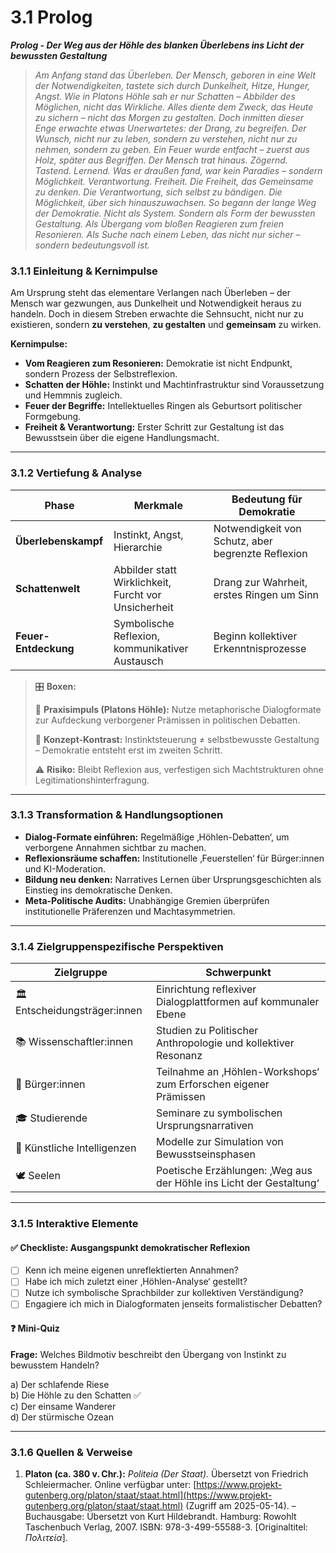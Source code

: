 # 3.1 Prolog

_**Prolog - Der Weg aus der Höhle des blanken Überlebens ins Licht der bewussten Gestaltung**_

> _Am Anfang stand das Überleben. Der Mensch, geboren in eine Welt der Notwendigkeiten, tastete sich durch Dunkelheit, Hitze, Hunger, Angst. Wie in Platons Höhle sah er nur Schatten – Abbilder des Möglichen, nicht das Wirkliche. Alles diente dem Zweck, das Heute zu sichern – nicht das Morgen zu gestalten._> &#x20;_Doch inmitten dieser Enge erwachte etwas Unerwartetes: der Drang, zu begreifen. Der Wunsch, nicht nur zu leben, sondern zu verstehen, nicht nur zu nehmen, sondern zu geben._> &#x20;_Ein Feuer wurde entfacht – zuerst aus Holz, später aus Begriffen._> &#x20;_Der Mensch trat hinaus._> _Zögernd. Tastend. Lernend._> &#x20;_Was er draußen fand, war kein Paradies – sondern Möglichkeit. Verantwortung. Freiheit._> &#x20;_Die Freiheit, das Gemeinsame zu denken._> &#x20;_Die Verantwortung, sich selbst zu bändigen._> &#x20;_Die Möglichkeit, über sich hinauszuwachsen._> &#x20;_So begann der lange Weg der Demokratie._> &#x20;_Nicht als System._> _Sondern als Form der bewussten Gestaltung._> &#x20;_Als Übergang vom bloßen Reagieren zum freien Resonieren._> &#x20;_Als Suche nach einem Leben, das nicht nur sicher –_> &#x20;_sondern bedeutungsvoll ist._

### 3.1.1 Einleitung & Kernimpulse

Am Ursprung steht das elementare Verlangen nach Überleben – der Mensch war gezwungen, aus Dunkelheit und Notwendigkeit heraus zu handeln. Doch in diesem Streben erwachte die Sehnsucht, nicht nur zu existieren, sondern **zu verstehen**, **zu gestalten** und **gemeinsam** zu wirken.

**Kernimpulse:**

* **Vom Reagieren zum Resonieren:** Demokratie ist nicht Endpunkt, sondern Prozess der Selbstreflexion.
* **Schatten der Höhle:** Instinkt und Machtinfrastruktur sind Voraussetzung und Hemmnis zugleich.
* **Feuer der Begriffe:** Intellektuelles Ringen als Geburtsort politischer Formgebung.
* **Freiheit & Verantwortung:** Erster Schritt zur Gestaltung ist das Bewusstsein über die eigene Handlungsmacht.

***

### 3.1.2 Vertiefung & Analyse

| Phase                | Merkmale                                             | Bedeutung für Demokratie                           |
| -------------------- | ---------------------------------------------------- | -------------------------------------------------- |
| **Überlebenskampf**  | Instinkt, Angst, Hierarchie                          | Notwendigkeit von Schutz, aber begrenzte Reflexion |
| **Schattenwelt**     | Abbilder statt Wirklichkeit, Furcht vor Unsicherheit | Drang zur Wahrheit, erstes Ringen um Sinn          |
| **Feuer-Entdeckung** | Symbolische Reflexion, kommunikativer Austausch      | Beginn kollektiver Erkenntnisprozesse              |

> 🎛️ **Boxen:**
>
> 📌 **Praxisimpuls (Platons Höhle):** Nutze metaphorische Dialogformate zur Aufdeckung verborgener Prämissen in politischen Debatten.
>
> 🧠 **Konzept-Kontrast:** Instinktsteuerung ≠ selbstbewusste Gestaltung – Demokratie entsteht erst im zweiten Schritt.
>
> ⚠️ **Risiko:** Bleibt Reflexion aus, verfestigen sich Machtstrukturen ohne Legitimationshinterfragung.

***

### 3.1.3 Transformation & Handlungsoptionen

* **Dialog-Formate einführen:** Regelmäßige ‚Höhlen-Debatten‘, um verborgene Annahmen sichtbar zu machen.
* **Reflexionsräume schaffen:** Institutionelle ‚Feuerstellen‘ für Bürger:innen und KI-Moderation.
* **Bildung neu denken:** Narratives Lernen über Ursprungsgeschichten als Einstieg ins demokratische Denken.
* **Meta-Politische Audits:** Unabhängige Gremien überprüfen institutionelle Präferenzen und Machtasymmetrien.

***

### 3.1.4 Zielgruppenspezifische Perspektiven

| Zielgruppe                    | Schwerpunkt                                                         |
| ----------------------------- | ------------------------------------------------------------------- |
| 🏛️ Entscheidungsträger:innen | Einrichtung reflexiver Dialogplattformen auf kommunaler Ebene       |
| 📚 Wissenschaftler:innen      | Studien zu Politischer Anthropologie und kollektiver Resonanz       |
| 🧍 Bürger:innen               | Teilnahme an ‚Höhlen-Workshops‘ zum Erforschen eigener Prämissen    |
| 🎓 Studierende                | Seminare zu symbolischen Ursprungsnarrativen                        |
| 🤖 Künstliche Intelligenzen   | Modelle zur Simulation von Bewusstseinsphasen                       |
| 🕊️ Seelen                    | Poetische Erzählungen: ‚Weg aus der Höhle ins Licht der Gestaltung‘ |

***

### 3.1.5 Interaktive Elemente

#### ✅ Checkliste: Ausgangspunkt demokratischer Reflexion

* [ ] Kenn ich meine eigenen unreflektierten Annahmen?
* [ ] Habe ich mich zuletzt einer ‚Höhlen-Analyse‘ gestellt?
* [ ] Nutze ich symbolische Sprachbilder zur kollektiven Verständigung?
* [ ] Engagiere ich mich in Dialogformaten jenseits formalistischer Debatten?

#### ❓ Mini-Quiz

**Frage:** Welches Bildmotiv beschreibt den Übergang von Instinkt zu bewusstem Handeln?

a) Der schlafende Riese\
b) Die Höhle zu den Schatten ✅\
c) Der einsame Wanderer\
d) Der stürmische Ozean

***

### 3.1.6 Quellen & Verweise

1. **Platon (ca. 380 v. Chr.):** _Politeia (Der Staat)._ Übersetzt von Friedrich Schleiermacher. Online verfügbar unter: [https://www.projekt-gutenberg.org/platon/staat/staat.html](https://www.projekt-gutenberg.org/platon/staat/staat.html) (Zugriff am 2025-05-14). – Buchausgabe: Übersetzt von Kurt Hildebrandt. Hamburg: Rowohlt Taschenbuch Verlag, 2007. ISBN: 978-3-499-55588-3. \[Originaltitel: _Πολιτεία_].
